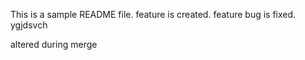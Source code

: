 This is a sample README file.
feature is created.
feature bug is fixed.
ygjdsvch

altered during merge
